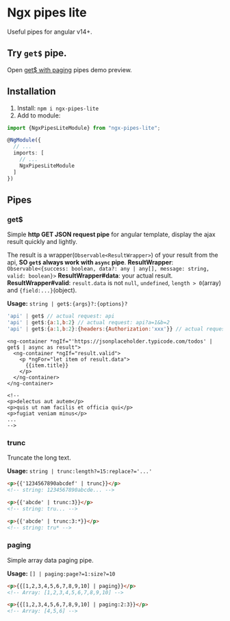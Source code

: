# Ngx pipes lite

Useful pipes for angular v14+.

## Try `get$` pipe.

Open [get$ with paging](https://stackblitz.com/edit/stackblitz-starters-tpdzxg?file=src%2Fmain.ts) pipes demo preview.

## Installation

1. Install: `npm i ngx-pipes-lite`
2. Add to module:

```typescript
import {NgxPipesLiteModule} from "ngx-pipes-lite";

@NgModule({
  // ...
  imports: [
    // ...
    NgxPipesLiteModule
  ]
})
```

## Pipes

### get$

Simple **http GET JSON request pipe** for angular template, display the ajax result quickly and lightly.

The result is a wrapper(`Observable<ResultWrapper>`) of your result from the api, **SO `get$` always work with `async` pipe**.
**ResultWrapper**: `Observable<{success: boolean, data?: any | any[], message: string, valid: boolean}>`
**ResultWrapper#data**: your actual result.
**ResultWrapper#valid**: `result.data` is not `null`, `undefined`, `length > 0`(array) and `{field:...}`(object).

**Usage:** `string | get$:{args}?:{options}?`

```javascript
'api' | get$ // actual request: api
'api' | get$:{a:1,b:2} // actual request: api?a=1&b=2
'api' | get$:{a:1,b:2}:{headers:{Authorization:'xxx'}} // actual request: api?a=1&b=2 with header {Authorization: xxx}
```

```angular2html
<ng-container *ngIf="'https://jsonplaceholder.typicode.com/todos' | get$ | async as result">
  <ng-container *ngIf="result.valid">
    <p *ngFor="let item of result.data">
      {{item.title}}
    </p>
  </ng-container>
</ng-container>

<!-- 
<p>delectus aut autem</p>
<p>quis ut nam facilis et officia qui</p>
<p>fugiat veniam minus</p>
... 
-->
```

### trunc

Truncate the long text.

**Usage:** `string | trunc:length?=15:replace?='...'`

```html
<p>{{'1234567890abcdef' | trunc}}</p> 
<!-- string: 1234567890abcde... -->

<p>{{'abcde' | trunc:3}}</p> 
<!-- string: tru... -->

<p>{{'abcde' | trunc:3:*}}</p> 
<!-- string: tru* -->
```

### paging

Simple array data paging pipe.

**Usage:** `[] | paging:page?=1:size?=10`

```html
<p>{{[1,2,3,4,5,6,7,8,9,10] | paging}}</p> 
<!-- Array: [1,2,3,4,5,6,7,8,9,10] -->

<p>{{[1,2,3,4,5,6,7,8,9,10] | paging:2:3}}</p> 
<!-- Array: [4,5,6] -->
```

